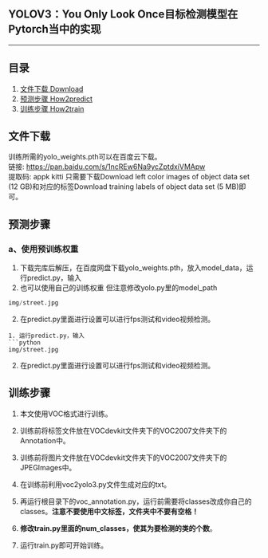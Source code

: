 ## YOLOV3：You Only Look Once目标检测模型在Pytorch当中的实现
---

 

## 目录
1. [文件下载 Download](#文件下载)
2. [预测步骤 How2predict](#预测步骤)
3. [训练步骤 How2train](#训练步骤)

## 文件下载
训练所需的yolo_weights.pth可以在百度云下载。  
链接: https://pan.baidu.com/s/1ncREw6Na9ycZptdxiVMApw   
提取码: appk
kitti
只需要下载Download left color images of object data set (12 GB)和对应的标签Download training labels of object data set (5 MB)即可。

## 预测步骤
### a、使用预训练权重
1. 下载完库后解压，在百度网盘下载yolo_weights.pth，放入model_data，运行predict.py，输入  
2. 也可以使用自己的训练权重 但注意修改yolo.py里的model_path
```python
img/street.jpg
```
2. 在predict.py里面进行设置可以进行fps测试和video视频检测。  
```
1. 运行predict.py，输入  
```python
img/street.jpg
```
2. 在predict.py里面进行设置可以进行fps测试和video视频检测。  

## 训练步骤
1. 本文使用VOC格式进行训练。  
2. 训练前将标签文件放在VOCdevkit文件夹下的VOC2007文件夹下的Annotation中。  
3. 训练前将图片文件放在VOCdevkit文件夹下的VOC2007文件夹下的JPEGImages中。  
4. 在训练前利用voc2yolo3.py文件生成对应的txt。  
5. 再运行根目录下的voc_annotation.py，运行前需要将classes改成你自己的classes。**注意不要使用中文标签，文件夹中不要有空格！**   

8. **修改train.py里面的num_classes，使其为要检测的类的个数**。   
9. 运行train.py即可开始训练。

